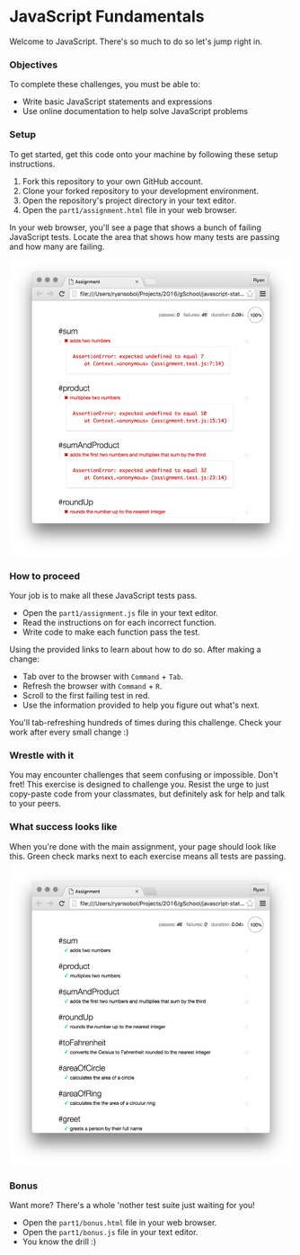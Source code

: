 # JavaScript Fundamentals

Welcome to JavaScript. There's so much to do so let's jump right in.

### Objectives

To complete these challenges, you must be able to:

- Write basic JavaScript statements and expressions
- Use online documentation to help solve JavaScript problems

### Setup

To get started, get this code onto your machine by following these setup instructions.

1. Fork this repository to your own GitHub account.
1. Clone your forked repository to your development environment.
1. Open the repository's project directory in your text editor.
1. Open the `part1/assignment.html` file in your web browser.

In your web browser, you'll see a page that shows a bunch of failing JavaScript tests. Locate the area that shows how many tests are passing and how many are failing.

![](images/failing.png)

### How to proceed

Your job is to make all these JavaScript tests pass.

- Open the `part1/assignment.js` file in your text editor.
- Read the instructions on for each incorrect function.
- Write code to make each function pass the test.

Using the provided links to learn about how to do so. After making a change:

- Tab over to the browser with `Command` + `Tab`.
- Refresh the browser with `Command` + `R`.
- Scroll to the first failing test in red.
- Use the information provided to help you figure out what's next.

You'll tab-refreshing hundreds of times during this challenge. Check your work after every small change :)

### Wrestle with it

You may encounter challenges that seem confusing or impossible. Don't fret! This exercise is designed to challenge you. Resist the urge to just copy-paste code from your classmates, but definitely ask for help and talk to your peers.

### What success looks like

When you're done with the main assignment, your page should look like this. Green check marks next to each exercise means all tests are passing.

![](images/passing.png)

### Bonus

Want more? There's a whole 'nother test suite just waiting for you!

- Open the `part1/bonus.html` file in your web browser.
- Open the `part1/bonus.js` file in your text editor.
- You know the drill :)
